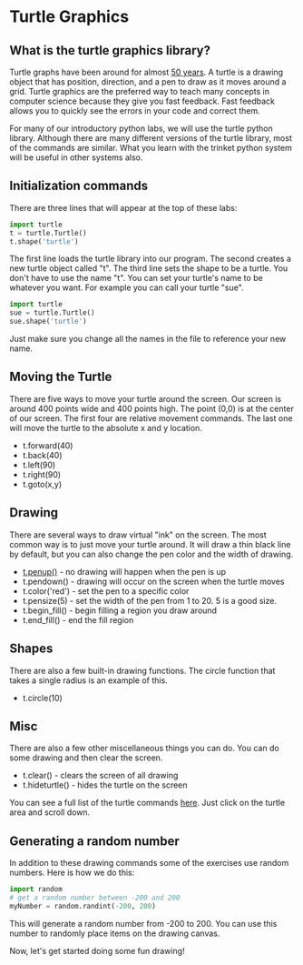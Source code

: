 # Turtle Graphics

## What is the turtle graphics library?
Turtle graphs have been around for almost [50 years](https://en.wikipedia.org/wiki/Turtle_graphics).  A turtle is a drawing object that has position, direction, and a pen to draw as it moves around a grid.  Turtle graphics are the preferred way to teach many concepts in computer science because they give you fast feedback.  Fast feedback allows you to quickly see the errors in your code and correct them.

For many of our introductory python labs, we will use the turtle python library.  Although there are many different versions of the turtle library, most of the commands are similar.  What you learn with the trinket python system will be useful in other systems also.

## Initialization commands
There are three lines that will appear at the top of these labs:

```python
import turtle
t = turtle.Turtle()
t.shape('turtle')
```
The first line loads the turtle library into our program.  The second creates a new turtle object called "t".  The third line sets the shape to be a turtle.  You don't have to use the name "t".  You can set your turtle's name to be whatever you want.  For example you can call your turtle "sue".  

```python
import turtle
sue = turtle.Turtle()
sue.shape('turtle')
```
Just make sure you change all the names in the file to reference your new name.

## Moving the Turtle
There are five ways to move your turtle around the screen.  Our screen is around 400 points wide and 400 points high.  The point (0,0) is at the center of our screen.  The first four are relative movement commands.  The last one will move the turtle to the absolute x and y location.

- t.forward(40)
- t.back(40)
- t.left(90)
- t.right(90)
- t.goto(x,y)

## Drawing
There are several ways to draw virtual "ink" on the screen.  The most common way is to just move your turtle around.  It will draw a thin black line by default, but you can also change the pen color and the width of drawing.

- [t.penup()](https://docs.python.org/3/library/turtle.html#pen-control) - no drawing will happen when the pen is up
- t.pendown() - drawing will occur on the screen when the turtle moves
- t.color('red') - set the pen to a specific color
- t.pensize(5) - set the width of the pen from 1 to 20.  5 is a good size.
- t.begin_fill() - begin filling a region you draw around
- t.end_fill() - end the fill region

## Shapes
There are also a few built-in drawing functions.  The circle function that takes a single radius is an example of this.
- t.circle(10)

## Misc
There are also a few other miscellaneous things you can do.  You can do some drawing and then clear the screen.

- t.clear() - clears the screen of all drawing
- t.hideturtle() - hides the turtle on the screen

You can see a full list of the turtle commands [here](https://trinket.io/docs/python).  Just click on the turtle area and scroll down.

## Generating a random number
In addition to these drawing commands some of the exercises use random numbers.  Here is how we do this:

```python
import random
# get a random number between -200 and 200
myNumber = random.randint(-200, 200)
```
This will generate a random number from -200 to 200.  You can use this number to randomly place items on the drawing canvas.

Now, let's get started doing some fun drawing!